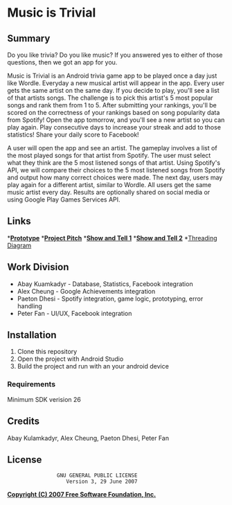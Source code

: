 # Music is Trivial

## Summary

Do you like trivia? Do you like music? If you answered yes to either of those questions, then we got an app for you.

Music is Trivial is an Android trivia game app to be played once a day just like Wordle. Everyday a new musical artist will appear in the app. Every user gets the same artist on the same day. If you decide to play, you'll see a list of that artists songs. The challenge is to pick this artist's 5 most popular songs and rank them from 1 to 5. After submitting your rankings, you'll be scored on the correctness of your rankings based on song popularity data from Spotify! Open the app tomorrow, and you'll see a new artist so you can play again. Play consecutive days to increase your streak and add to those statistics! Share your daily score to Facebook!

A user will open the app and see an artist. The gameplay involves a list of the most played songs for that artist from Spotify. The user must select what they think are the 5 most listened songs of that artist. Using Spotify's API, we will compare their choices to the 5 most listened songs from Spotify and output how many correct choices were made. The next day, users may play again for a different artist, similar to Wordle. All users get the same music artist every day. Results are optionally shared on social media or using Google Play Games Services API.

## Links
*[**Prototype**](https://miro.com/app/board/uXjVPHCNYA8=/)
*[**Project Pitch**](https://youtu.be/lnMhmHPjxhY)
*[**Show and Tell 1**](https://youtu.be/Q_0CcpiQyOk)
*[**Show and Tell 2**](https://www.youtube.com/watch?v=XXoiEawpZss)
*[Threading Diagram](https://docs.google.com/presentation/d/1_73l_FN74rvnzgC2XM60nbXAgu9R69Dn1lbByXkNczc/edit?usp=sharing)

## Work Division
* Abay Kuamkadyr - Database, Statistics, Facebook integration
* Alex Cheung - Google Achievements integration
* Paeton Dhesi - Spotify integration, game logic, prototyping, error handling
* Peter Fan - UI/UX, Facebook integration

## Installation
 1. Clone this repository
 2. Open the project with Android Studio
 3. Build the project and run with an your android device

### Requirements
Minimum SDK verision 26

## Credits
Abay Kulamkadyr,
Alex Cheung,
Paeton Dhesi,
Peter Fan


## License
                    GNU GENERAL PUBLIC LICENSE
                       Version 3, 29 June 2007

 [**Copyright (C) 2007 Free Software Foundation, Inc.**](https://fsf.org/)

